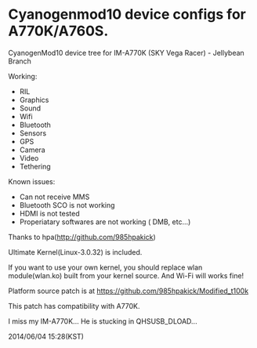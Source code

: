 Cyanogenmod10 device configs for A770K/A760S.
============================

CyanogenMod10 device tree for IM-A770K (SKY Vega Racer) - Jellybean Branch

Working:
* RIL
* Graphics
* Sound
* Wifi
* Bluetooth
* Sensors
* GPS
* Camera
* Video
* Tethering

Known issues:
* Can not receive MMS 
* Bluetooth SCO is not working
* HDMI is not tested
* Properiatary softwares are not working ( DMB, etc...)

Thanks to hpa(http://github.com/985hpakick)

Ultimate Kernel(Linux-3.0.32) is included.

If you want to use your own kernel, you should replace wlan module(wlan.ko) built from your kernel source. And Wi-Fi will works fine! 

Platform source patch is at https://github.com/985hpakick/Modified_t100k

This patch has compatibility with A770K.

I miss my IM-A770K... He is stucking in QHSUSB_DLOAD...

2014/06/04 15:28(KST)
